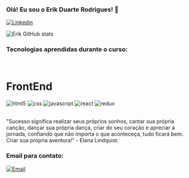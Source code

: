 ### Olá! Eu sou o Erik Duarte Rodrigues! 👋

[![Linkedin](https://img.shields.io/badge/LinkedIn-0077B5?style=for-the-badge&logo=linkedin&logoColor=white)](https://linkedin.com/in/erik-duarte-rodrigues
)

![Erik GitHub stats](https://github-readme-stats.vercel.app/api?username=duarterik&show_icons=true&theme=tokyonight) 

### Tecnologias aprendidas durante o curso:

<div style="display: inline_block"><br/>
  <h1> FrontEnd </h1>
   <img align="center" alt="html5" src="https://img.shields.io/badge/HTML-239120?style=for-the-badge&logo=html5&logoColor=white" />
   <img align="center" alt="css" src="https://img.shields.io/badge/CSS-239120?&style=for-the-badge&logo=css3&logoColor=white" />
   <img align="center" alt="javascript" src="https://img.shields.io/badge/JavaScript-F7DF1E?style=for-the-badge&logo=javascript&logoColor=black" />
   <img align="center" alt="react" src="https://img.shields.io/badge/React-20232A?style=for-the-badge&logo=react&logoColor=61DAFB" />
   <img align="center" alt="redux" src="https://img.shields.io/badge/Redux-593D88?style=for-the-badge&logo=redux&logoColor=white" />
</div><br/>

"Sucesso significa realizar seus próprios sonhos, cantar sua própria canção, dançar sua própria dança, criar do seu coração e apreciar a jornada, confiando que não importa o que aconteceça, tudo ficará bem. Criar sua própria aventura!" - Elana Lindquist.


### Email para contato:

[![Email](https://img.shields.io/badge/Gmail-D14836?style=for-the-badge&logo=gmail&logoColor=white)](erikduarterodrigues@gmail.com)

